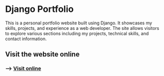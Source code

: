 # Django Portfolio

This is a personal portfolio website built using Django. It showcases my skills,
projects, and experience as a web developer. The site allows visitors to explore
various sections including my projects, technical skills, and contact information.

## Visit the website online

### --> [Visit online](https://adrianberisha.at)